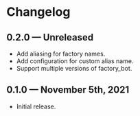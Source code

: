 # Changelog

## 0.2.0 — Unreleased

* Add aliasing for factory names.
* Add configuration for custom alias name.
* Support multiple versions of factory_bot.

## 0.1.0 — November 5th, 2021

* Initial release.
